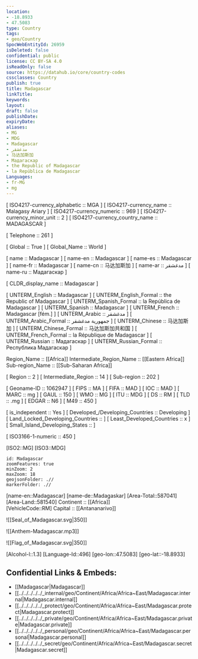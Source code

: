 ```yaml
---
location:
- -18.8933
- 47.5083
type: Country
tags:
- geo/Country
SpocWebEntityId: 26959
isDeleted: false
confidential: public
license: CC BY-SA 4.0
isReadOnly: false
source: https://datahub.io/core/country-codes
cssclasses: Country
publish: true
title: Madagascar
linkTitle: 
keywords: 
layout: 
draft: false
publishDate: 
expiryDate: 
aliases:
- MG
- MDG
- Madagascar
- مدغشقر
- 马达加斯加
- Мадагаскар
- the Republic of Madagascar
- la República de Madagascar
Languages:
- fr-MG
- mg
---
```



[	ISO4217-currency_alphabetic	 :: MGA ] 
[	ISO4217-currency_name	 :: Malagasy Ariary ] 
[	ISO4217-currency_numeric	 :: 969 ] 
[	ISO4217-currency_minor_unit	 :: 2 ] 
[	ISO4217-currency_country_name	 :: MADAGASCAR ] 

[	Telephone	 :: 261 ] 

[	Global	 :: True ] 
[	Global_Name	 :: World ] 

[	name	 :: Madagascar ] 
[	name-en	 :: Madagascar ] 
[	name-es	 :: Madagascar ] 
[	name-fr	 :: Madagascar ] 
[	name-cn	 :: 马达加斯加 ] 
[	name-ar	 :: مدغشقر ] 
[	name-ru	 :: Мадагаскар ] 

[	CLDR_display_name	 :: Madagascar ] 

[	UNTERM_English	 :: Madagascar ] 
[	UNTERM_English_Formal	 :: the Republic of Madagascar ] 
[	UNTERM_Spanish_Formal	 :: la República de Madagascar ] 
[	UNTERM_Spanish	 :: Madagascar ] 
[	UNTERM_French	 :: Madagascar [fém.] ] 
[	UNTERM_Arabic	 :: مدغشقر ] 
[	UNTERM_Arabic_Formal	 :: جمهورية مدغشقر ] 
[	UNTERM_Chinese	 :: 马达加斯加 ] 
[	UNTERM_Chinese_Formal	 :: 马达加斯加共和国 ] 
[	UNTERM_French_Formal	 :: la République de Madagascar ] 
[	UNTERM_Russian	 :: Мадагаскар ] 
[	UNTERM_Russian_Formal	 :: Республика Мадагаскар ] 

Region_Name ::  [[Africa]] 
Intermediate_Region_Name ::  [[Eastern Africa]] 
Sub-region_Name ::  [[Sub-Saharan Africa]] 

[	Region	 :: 2 ] 
[	Intermediate_Region	 :: 14 ] 
[	Sub-region	 :: 202 ] 

[	Geoname-ID	 :: 1062947 ] 
[	FIPS	 :: MA ] 
[	FIFA	 :: MAD ] 
[	IOC	 :: MAD ] 
[	MARC	 :: mg ] 
[	GAUL	 :: 150 ] 
[	WMO	 :: MG ] 
[	ITU	 :: MDG ] 
[	DS	 :: RM ] 
[	TLD	 :: .mg ] 
[	EDGAR	 :: N6 ] 
[	M49	 :: 450 ] 

[	is_independent	 :: Yes ] 
[	Developed_/Developing_Countries	 :: Developing ] 
[	Land_Locked_Developing_Countries	 ::  ] 
[	Least_Developed_Countries	 :: x ] 
[	Small_Island_Developing_States	 ::  ] 

[	ISO3166-1-numeric	 :: 450 ] 



[ISO2::MG] 
[ISO3::MDG] 
```leaflet
id: Madagascar
zoomFeatures: true 
minZoom: 2 
maxZoom: 18
geojsonFolder: .//
markerFolder: .//
```

[name-en::Madagascar] 
[name-de::Madagaskar] 
[Area-Total::587041] 
[Area-Land::581540] 
Continent :: [[Africa]]  
[VehicleCode::RM] 
Capital :: [[Antananarivo]]  

![[Seal_of_Madagascar.svg|350]] 

![[Anthem-Madagascar.mp3]] 

![[Flag_of_Madagascar.svg|350]] 

[Alcohol-l::1.3] 
[Language-Id::496] 
[geo-lon::47.5083] 
[geo-lat::-18.8933] 



## Confidential Links & Embeds: 
- [[Madagascar|Madagascar]] 
- [[../../../../../_internal/geo/Continent/Africa/Africa~East/Madagascar.internal|Madagascar.internal]] 
- [[../../../../../_protect/geo/Continent/Africa/Africa~East/Madagascar.protect|Madagascar.protect]] 
- [[../../../../../_private/geo/Continent/Africa/Africa~East/Madagascar.private|Madagascar.private]] 
- [[../../../../../_personal/geo/Continent/Africa/Africa~East/Madagascar.personal|Madagascar.personal]] 
- [[../../../../../_secret/geo/Continent/Africa/Africa~East/Madagascar.secret|Madagascar.secret]] 
